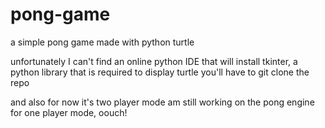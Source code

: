 # pong-game
a simple pong game made with python turtle

unfortunately I can't find an online python IDE that will install tkinter, a python library that is required to display turtle 
you'll have to git clone the repo

and also for now it's two player mode am still working on the pong engine for one player mode, oouch!
